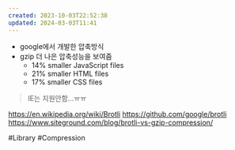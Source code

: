 ```yaml
---
created: 2023-10-03T22:52:38
updated: 2024-03-03T11:41
---
```

- google에서 개발한 압축방식
- gzip 더 나은 압축성능을 보여줌
	- 14% smaller JavaScript files
	- 21% smaller HTML files
	- 17% smaller CSS files

> IE는 지원안함...ㅠㅠ

https://en.wikipedia.org/wiki/Brotli
https://github.com/google/brotli
https://www.siteground.com/blog/brotli-vs-gzip-compression/

#Library 
#Compression